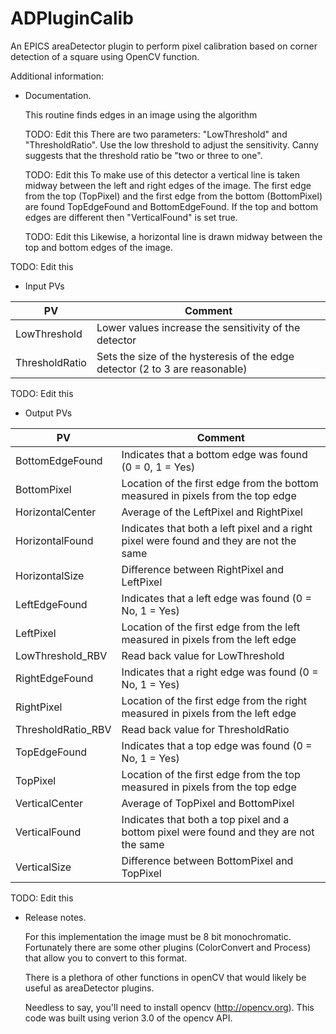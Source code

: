ADPluginCalib
=============

An EPICS areaDetector plugin to perform pixel calibration based on corner
detection of a square using OpenCV <placeholder> function.

Additional information:

- Documentation.

  This routine finds edges in an image using the <placeholder> algorithm 

  TODO: Edit this
  There are two parameters: "LowThreshold" and "ThresholdRatio".  Use
  the low threshold to adjust the sensitivity.  Canny suggests that
  the threshold ratio be "two or three to one".

  TODO: Edit this
  To make use of this detector a vertical line is taken midway between
  the left and right edges of the image.  The first edge from the top
  (TopPixel) and the first edge from the bottom (BottomPixel) are
  found TopEdgeFound and BottomEdgeFound.  If the top and bottom edges
  are different then "VerticalFound" is set true.

  TODO: Edit this
  Likewise, a horizontal line is drawn midway between the top and
  bottom edges of the image.

TODO: Edit this
- Input PVs

PV                 |  Comment
-------------------|---------
LowThreshold       | Lower values increase the sensitivity of the detector
ThresholdRatio     | Sets the size of the hysteresis of the edge detector (2 to 3 are reasonable)

TODO: Edit this
- Output PVs

PV                 |  Comment
-------------------|---------
BottomEdgeFound    | Indicates that a bottom edge was found (0 = 0, 1 = Yes)
BottomPixel        | Location of the first edge from the bottom measured in pixels from the top edge
HorizontalCenter   | Average of the LeftPixel and RightPixel
HorizontalFound    | Indicates that both a left pixel and a right pixel were found and they are not the same
HorizontalSize     | Difference between RightPixel and LeftPixel
LeftEdgeFound      | Indicates that a left edge was found (0 = No, 1 = Yes)
LeftPixel          | Location of the first edge from the left measured in pixels from the left edge
LowThreshold_RBV   | Read back value for LowThreshold
RightEdgeFound     | Indicates that a right edge was found (0 = No, 1 = Yes)
RightPixel         | Location of the first edge from the right measured in pixels from the left edge
ThresholdRatio_RBV | Read back value for ThresholdRatio
TopEdgeFound       | Indicates that a top edge was found  (0 = No, 1 = Yes)
TopPixel           | Location of the first edge from the top measured in pixels from the top edge
VerticalCenter     | Average of TopPixel and BottomPixel
VerticalFound      | Indicates that both a top pixel and a bottom pixel were found and they are not the same
VerticalSize       | Difference between BottomPixel and TopPixel

TODO: Edit this
- Release notes.
  
  For this implementation the image must be 8 bit monochromatic.
  Fortunately there are some other plugins (ColorConvert and Process)
  that allow you to convert to this format.

  There is a plethora of other functions in openCV that would likely
  be useful as areaDetector plugins.

  Needless to say, you'll need to install opencv (http://opencv.org).
  This code was built using verion 3.0 of the opencv API.
